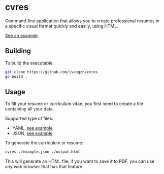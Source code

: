 # cvres

Command-line application that allows you to create professional resumes in a
specific visual format quickly and easily, using HTML.

[See an example](example/example.pdf).

## Building

To build the executable:

```bash
git clone https://github.com/ivangzn/cvres
go build .
```

## Usage

To fill your resume or curriculum vitae, you first need to create a file
containing all your data.

Supported type of files:

- YAML, [see example](example/example.yaml)
- JSON, [see example](example/example.json)

To generate the curriculum or resume:

```bash
cvres ./example.json ./output.html
```

This will generate an HTML file, if you want to save it to PDF, you can use
any web browser that has that feature.  
